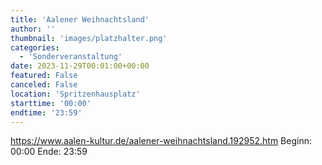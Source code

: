 ```yaml
---
title: 'Aalener Weihnachtsland'
author: ''
thumbnail: 'images/platzhalter.png'
categories:
  - 'Sonderveranstaltung'
date: 2023-11-29T00:01:00+00:00
featured: False
canceled: False
location: 'Spritzenhausplatz'
starttime: '00:00'
endtime: '23:59'
---
```

https://www.aalen-kultur.de/aalener-weihnachtsland.192952.htm
Beginn: 00:00
 Ende: 23:59